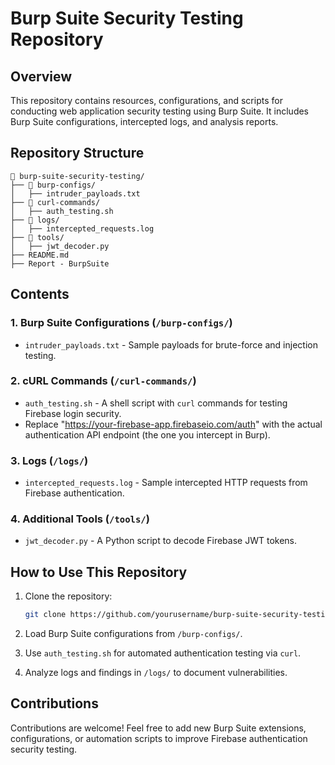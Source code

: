 # Burp Suite Security Testing Repository

## Overview

This repository contains resources, configurations, and scripts for conducting web application security testing using Burp Suite. It includes Burp Suite configurations, intercepted logs, and analysis reports.

## Repository Structure

```
📂 burp-suite-security-testing/
├── 📁 burp-configs/
│   ├── intruder_payloads.txt
├── 📁 curl-commands/
│   ├── auth_testing.sh
├── 📁 logs/
│   ├── intercepted_requests.log
├── 📁 tools/
│   ├── jwt_decoder.py
├── README.md
├── Report - BurpSuite
```

## Contents

### 1. Burp Suite Configurations (`/burp-configs/`)

- `intruder_payloads.txt` - Sample payloads for brute-force and injection testing.

### 2. cURL Commands (`/curl-commands/`)

- `auth_testing.sh` - A shell script with `curl` commands for testing Firebase login security.
- Replace "https://your-firebase-app.firebaseio.com/auth" with the actual authentication API endpoint (the one you intercept in Burp).

### 3. Logs (`/logs/`)

- `intercepted_requests.log` - Sample intercepted HTTP requests from Firebase authentication.

### 4. Additional Tools (`/tools/`)

- `jwt_decoder.py` - A Python script to decode Firebase JWT tokens.

## How to Use This Repository

1. Clone the repository:

   ```bash
   git clone https://github.com/yourusername/burp-suite-security-testing.git
   ```

2. Load Burp Suite configurations from `/burp-configs/`.
3. Use `auth_testing.sh` for automated authentication testing via `curl`.
4. Analyze logs and findings in `/logs/` to document vulnerabilities.

## Contributions

Contributions are welcome! Feel free to add new Burp Suite extensions, configurations, or automation scripts to improve Firebase authentication security testing.
